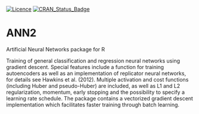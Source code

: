 [![Licence](https://img.shields.io/badge/licence-GPL--3-blue.svg)](https://www.gnu.org/licenses/gpl-3.0.en.html) [![CRAN\_Status\_Badge](http://www.r-pkg.org/badges/version/ANN2)](https://cran.r-project.org/package=ANN2)

# ANN2
Artificial Neural Networks package for R 


Training of general classification and regression neural networks using gradient descent. Special features include a function for training autoencoders as well as an implementation of replicator neural networks, for details see Hawkins et al. (2012). Multiple activation and cost functions (including Huber and pseudo-Huber) are included, as well as L1 and L2 regularization, momentum, early stopping and the possibility to specify a learning rate schedule. The package contains a vectorized gradient descent implementation which facilitates faster training through batch learning.
